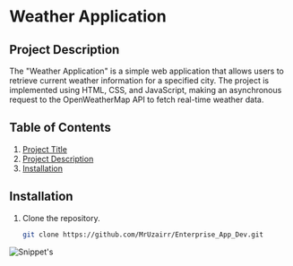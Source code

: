 # Weather Application
## Project Description
The "Weather Application" is a simple web application that allows users to retrieve current weather information for a specified city. The project is implemented using HTML, CSS, and JavaScript, making an asynchronous request to the OpenWeatherMap API to fetch real-time weather data.

## Table of Contents

1. [Project Title](#project-title)
2. [Project Description](#project-description)
3. [Installation](#installation)

## Installation

1. Clone the repository.
   ```sh
   git clone https://github.com/MrUzairr/Enterprise_App_Dev.git

![Snippet's](https://drive.google.com/file/d/1cDRrf8aivOKrqUXA5ul_qAbRk0eCf0Gj/view?usp=drive_link)
